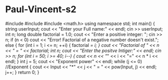 # Paul-Vincent-s2
#include <iostream>
#include <string>
#include <math.h>
using namespace std;
int main() {
 string userInput;
 cout << "Enter your Full name:" << endl;
 cin >> userInput;
 int n;
 long double factorial = 1.0;
 cout << "Enter a positive integer: ";
 cin >> n;
 if (n < 0)
 cout << "Error! Factorial of a negative number doesn't exist.";
 else {
 for (int i = 1; i <= n; ++i) {
 factorial *= i;
 }
 cout << "Factorial of " << n << " = " << factorial;
 int n;
 cout << "Enter the positve Intiger:" << endl;
 cin >> n;
 for (int i = 50; i >= 40; i--) {
 cout << n << "*" << i << "=" << n * i << endl;
 }
 int j = 5;
 cout << "Exponent power" << endl;
 while (j <= 0) //Exponent
 {
 cout << Input << "*" << j << " = " << pow(Input, j) << endl;
 j++;
 }
 return 0;
 }
